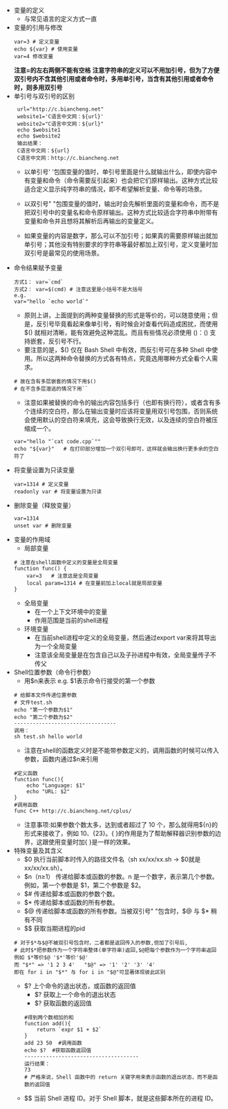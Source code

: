 * 变量的定义
    * 与常见语言的定义方式一直
* 变量的引用与修改
    ```
    var=3 # 定义变量
    echo ${var} # 使用变量
    var=4 修改变量
  ```
  **注意=的左右两侧不能有空格**
  **注意字符串的定义可以不用加引号，但为了方便双引号内不含其他引用或者命令时，多用单引号，当含有其他引用或者命令时，则多用双引号**
* 单引号与双引号的区别
   ```
    url="http://c.biancheng.net"
    website1='C语言中文网：${url}'
    website2="C语言中文网：${url}"
    echo $website1
    echo $website2
    输出结果：
    C语言中文网：${url}
    C语言中文网：http://c.biancheng.net
    ```
    * 以单引号' '包围变量的值时，单引号里面是什么就输出什么，即使内容中有变量和命令（命令需要反引起来）也会把它们原样输出。这种方式比较适合定义显示纯字符串的情况，即不希望解析变量、命令等的场景。
      
    *  以双引号" "包围变量的值时，输出时会先解析里面的变量和命令，而不是把双引号中的变量名和命令原样输出。这种方式比较适合字符串中附带有变量和命令并且想将其解析后再输出的变量定义。
      
    *  如果变量的内容是数字，那么可以不加引号；如果真的需要原样输出就加单引号；其他没有特别要求的字符串等最好都加上双引号，定义变量时加双引号是最常见的使用场景。
* 命令结果赋予变量
    ```
    方式1： var=`cmd`
    方式2： var=$(cmd) # 注意这里是小括号不是大括号
    e.g.
    var="hello `echo world`"
    ```
    * 原则上讲，上面提到的两种变量替换的形式是等价的，可以随意使用；但是，反引号毕竟看起来像单引号，有时候会对查看代码造成困扰，而使用 $() 就相对清晰，能有效避免这种混乱。而且有些情况必须使用 $()：$() 支持嵌套，反引号不行。
    * 要注意的是，$() 仅在 Bash Shell 中有效，而反引号可在多种 Shell 中使用。所以这两种命令替换的方式各有特点，究竟选用哪种方式全看个人需求。
    ```
    # 故在含有多层嵌套的情况下用$()
    # 在不含多层潜逃的情况下用``
    ```
    * 注意如果被替换的命令的输出内容包括多行（也即有换行符），或者含有多个连续的空白符，那么在输出变量时应该将变量用双引号包围，否则系统会使用默认的空白符来填充，这会导致换行无效，以及连续的空白符被压缩成一个。
    ```
    var="hello "`cat code.cpp`"" 
    echo "${var}"   # 在打印部分增加一个双引号即可，这样就会输出换行更多余的空白符了
    ```
* 将变量设置为只读变量
    ```
    var=1314 # 定义变量
    readonly var # 将变量设置为只读
    ``` 
* 删除变量（释放变量）
    ```
    var=1314
    unset var # 删除变量
    ```
* 变量的作用域
    * 局部变量
    ```
    # 注意在shell函数中定义的变量是全局变量
    function func() {
        var=3   # 注意这是全局变量
        local param=1314 # 在变量前加上local就是局部变量
    }
    ```
    * 全局变量
        * 在一个上下文环境中的变量
        * 作用范围是当前的shell进程
    * 环境变量
        * 在当前shell进程中定义的全局变量，然后通过export var来将其导出为一个全局变量
        * 注意该全局变量是在包含自己以及子孙进程中有效，全局变量传子不传父
* Shell位置参数（命令行参数）
    * 用$n来表示 e.g. $1表示命令行接受的第一个参数
    ```
    # 给脚本文件传递位置参数
    # 文件test.sh
    echo "第一个参数为$1"
    echo "第二个参数为$2"
    ---------------------------------
    调用：
    sh test.sh hello world
    ```
    * 注意在shell的函数定义时是不能带参数定义的，调用函数的时候可以传入参数，函数内通过$n来引用
    ```
    #定义函数
    function func(){
        echo "Language: $1"
        echo "URL: $2"
    }
    #调用函数
    func C++ http://c.biancheng.net/cplus/
    ```
    * 注意事项:如果参数个数太多，达到或者超过了 10 个，那么就得用${n}的形式来接收了，例如 ${10}、${23}。{ }的作用是为了帮助解释器识别参数的边界，这跟使用变量时加{ }是一样的效果。
* 特殊变量及其含义
    * $0	执行当前脚本时传入的路径文件名（sh xx/xx/xx.sh -> $0就是xx/xx/xx.sh）。
    * $n（n≥1）	传递给脚本或函数的参数。n 是一个数字，表示第几个参数。例如，第一个参数是 $1，第二个参数是 $2。
    * $#	传递给脚本或函数的参数个数。
    * $*	传递给脚本或函数的所有参数。
    * $@	传递给脚本或函数的所有参数。当被双引号" "包含时，$@ 与 $* 稍有不同
    * $$    获取当期进程的pid
    ```
    # 对于$*与$@不被双引号包含时，二者都是返回传入的参数,但加了引号后,
    # 此时$*把参数作为一个字符串整体(单字符串)返回,$@把每个参数作为一个字符串返回
    例如 $*等价$@ '$*'等价'$@'
    而 "$*" => '1 2 3 4'   "$@" => '1' '2' '3' '4'
    即在 for i in "$*" 与 for i in "$@"可显著体现彼此区别 
    ```
    * $?	上个命令的退出状态，或函数的返回值
        * $? 获取上一个命令的退出状态
        * $? 获取函数的返回值
        ```
        #得到两个数相加的和
        function add(){
            return `expr $1 + $2`
        }
        add 23 50  #调用函数
        echo $?  #获取函数返回值
        -------------------------------------
        运行结果：
        73
        # 严格来说，Shell 函数中的 return 关键字用来表示函数的退出状态，而不是函数的返回值
        ```
    * $$	当前 Shell 进程 ID。对于 Shell 脚本，就是这些脚本所在的进程 ID。
  